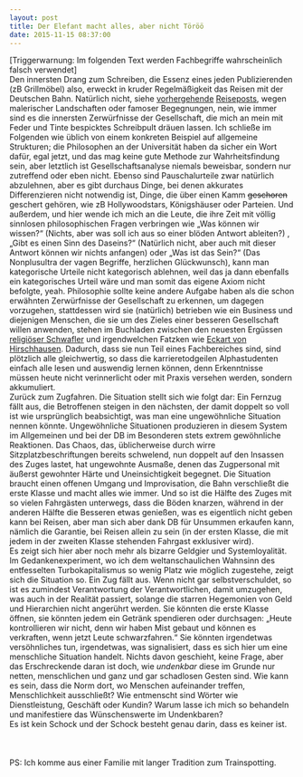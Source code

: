 ```yaml
---
layout: post
title: Der Elefant macht alles, aber nicht Töröö
date: 2015-11-15 08:37:00
---
```


[Triggerwarnung: Im folgenden Text werden Fachbegriffe wahrscheinlich falsch verwendet]<br>
Den innersten Drang zum Schreiben, die Essenz eines jeden Publizierenden (zB Grillmöbel) also, erweckt in kruder Regelmäßigkeit das Reisen mit der Deutschen Bahn. Natürlich nicht, siehe [vorhergehende](http://grillmoebel.github.io/2015/06/22/fiftyfifth-post/) [Reiseposts](https://grillmoebel.github.io/2015/01/07/thirtythird-post/), wegen malerischer Landschaften oder famoser Begegnungen, nein, wie immer sind es die innersten Zerwürfnisse der Gesellschaft, die mich an mein mit Feder und Tinte bespicktes Schreibpult dräuen lassen. Ich schließe im Folgenden wie üblich von einem konkreten Beispiel auf allgemeine Strukturen; die Philosophen an der Universität haben da sicher ein Wort dafür, egal jetzt, und das mag keine gute Methode zur Wahrheitsfindung sein, aber letztlich ist Gesellschaftsanalyse niemals beweisbar, sondern nur zutreffend oder eben nicht. Ebenso sind Pauschalurteile zwar natürlich abzulehnen, aber es gibt durchaus Dinge, bei denen akkurates Differenzieren nicht notwendig ist, Dinge, die über einen Kamm <del>geschoren</del> geschert gehören, wie zB Hollywoodstars, Königshäuser oder Parteien. Und außerdem, und hier wende ich mich an die Leute, die ihre Zeit mit völlig sinnlosen philosophischen Fragen verbringen wie „Was können wir wissen?“ (Nichts, aber was soll ich aus so einer blöden Antwort ableiten?) , „Gibt es einen Sinn des Daseins?“ (Natürlich nicht, aber auch mit dieser Antwort können wir nichts anfangen) oder „Was ist das Sein?“ (Das Nonplusultra der vagen Begriffe, herzlichen Glückwunsch), kann man kategorische Urteile nicht kategorisch ablehnen, weil das ja dann ebenfalls ein kategorisches Urteil wäre und man somit das eigene Axiom nicht befolgte, yeah. Philosophie sollte keine andere Aufgabe haben als die schon erwähnten Zerwürfnisse der Gesellschaft zu erkennen, um dagegen vorzugehen, stattdessen wird sie (natürlich) betrieben wie ein Business und diejenigen Menschen, die sie um des Zieles einer besseren Gesellschaft willen anwenden, stehen im Buchladen zwischen den neuesten Ergüssen [religiöser Schwafler](http://christliche-philosophie.blog.de/) und irgendwelchen Fatzken wie [Eckart von Hirschhausen](http://bc01.rp-online.de/polopoly_fs/nuhr-dietddp-2004-1.474463.1316892227!httpImage/3315945328.jpg_gen/derivatives/d540x303/3315945328.jpg). Dadurch, dass sie nun Teil eines Fachbereiches sind, sind plötzlich alle gleichwertig, so dass die karrieretodgeilen Alphastudenten einfach alle lesen und auswendig lernen können, denn Erkenntnisse müssen heute nicht verinnerlicht oder mit Praxis versehen werden, sondern akkumuliert. <br>
Zurück zum Zugfahren. Die Situation stellt sich wie folgt dar: Ein Fernzug fällt aus, die Betroffenen steigen in den nächsten, der damit doppelt so voll ist wie ursprünglich beabsichtigt, was man eine ungewöhnliche Situation nennen könnte. Ungewöhnliche Situationen produzieren in diesem System im Allgemeinen und bei der DB im Besonderen stets extrem gewöhnliche Reaktionen. Das Chaos, das, üblicherweise durch wirre Sitzplatzbeschriftungen bereits schwelend, nun doppelt auf den Insassen des Zuges lastet, hat ungewohnte Ausmaße, denen das Zugpersonal mit äußerst gewohnter Härte und Uneinsichtigkeit begegnet. Die Situation braucht einen offenen Umgang und Improvisation, die Bahn verschließt die erste Klasse und macht alles wie immer. Und so ist die Hälfte des Zuges mit so vielen Fahrgästen unterwegs, dass die Böden knarzen, während in der anderen Hälfte die Besseren etwas genießen, was es eigentlich nicht geben kann bei Reisen, aber man sich aber dank DB für Unsummen erkaufen kann, nämlich die Garantie, bei Reisen allein zu sein (in der ersten Klasse, die mit jedem in der zweiten Klasse stehenden Fahrgast exklusiver wird).<br>
Es zeigt sich hier aber noch mehr als bizarre Geldgier und Systemloyalität. Im Gedankenexperiment, wo ich dem weltanschaulichen Wahnsinn des entfesselten Turbokapitalismus so wenig Platz wie möglich zugestehe, zeigt sich die Situation so. Ein Zug fällt aus. Wenn nicht gar selbstverschuldet, so ist es zumindest Verantwortung der Verantwortlichen, damit umzugehen, was auch in der Realität passiert, solange die starren Hegemonien von Geld und Hierarchien nicht angerührt werden. Sie könnten die erste Klasse öffnen, sie könnten jedem ein Getränk spendieren oder durchsagen: „Heute kontrollieren wir nicht, denn wir haben Mist gebaut und können es verkraften, wenn jetzt Leute schwarzfahren.“ Sie könnten irgendetwas versöhnliches tun, irgendetwas, was signalisiert, dass es sich hier um eine menschliche Situation handelt. Nichts davon geschieht, keine Frage, aber das Erschreckende daran ist doch, wie *undenkbar* diese im Grunde nur netten, menschlichen und ganz und gar schadlosen Gesten sind. Wie kann es sein, dass die Norm dort, wo Menschen aufeinander treffen, Menschlichkeit ausschließt? Wie entmenscht sind Wörter wie Dienstleistung, Geschäft oder Kundin? Warum lasse ich mich so behandeln und manifestiere das Wünschenswerte im Undenkbaren? <br>
Es ist kein Schock und der Schock besteht genau darin, dass es keiner ist.<br><br><br><br>
PS: Ich komme aus einer Familie mit langer Tradition zum Trainspotting.
